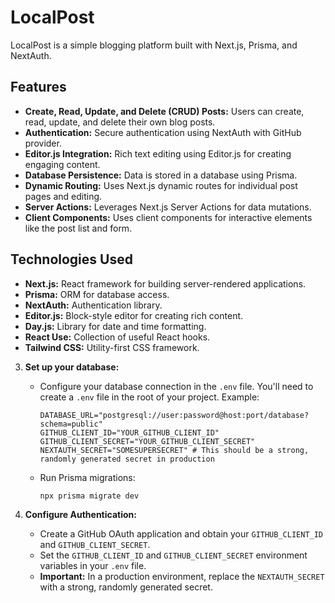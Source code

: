 # LocalPost

LocalPost is a simple blogging platform built with Next.js, Prisma, and NextAuth.

## Features

*   **Create, Read, Update, and Delete (CRUD) Posts:** Users can create, read, update, and delete their own blog posts.
*   **Authentication:** Secure authentication using NextAuth with GitHub provider.
*   **Editor.js Integration:** Rich text editing using Editor.js for creating engaging content.
*   **Database Persistence:** Data is stored in a database using Prisma.
*   **Dynamic Routing:** Uses Next.js dynamic routes for individual post pages and editing.
*   **Server Actions:** Leverages Next.js Server Actions for data mutations.
*   **Client Components:** Uses client components for interactive elements like the post list and form.

## Technologies Used

*   **Next.js:** React framework for building server-rendered applications.
*   **Prisma:** ORM for database access.
*   **NextAuth:** Authentication library.
*   **Editor.js:** Block-style editor for creating rich content.
*   **Day.js:** Library for date and time formatting.
*   **React Use:** Collection of useful React hooks.
*   **Tailwind CSS:** Utility-first CSS framework.

3.  **Set up your database:**

    *   Configure your database connection in the `.env` file.  You'll need to create a `.env` file in the root of your project.  Example:

        ```
        DATABASE_URL="postgresql://user:password@host:port/database?schema=public"
        GITHUB_CLIENT_ID="YOUR_GITHUB_CLIENT_ID"
        GITHUB_CLIENT_SECRET="YOUR_GITHUB_CLIENT_SECRET"
        NEXTAUTH_SECRET="SOMESUPERSECRET" # This should be a strong, randomly generated secret in production
        ```

    *   Run Prisma migrations:

        ```bash
        npx prisma migrate dev
        ```

4.  **Configure Authentication:**

    *   Create a GitHub OAuth application and obtain your `GITHUB_CLIENT_ID` and `GITHUB_CLIENT_SECRET`.
    *   Set the `GITHUB_CLIENT_ID` and `GITHUB_CLIENT_SECRET` environment variables in your `.env` file.
    *   **Important:** In a production environment, replace the `NEXTAUTH_SECRET` with a strong, randomly generated secret.
